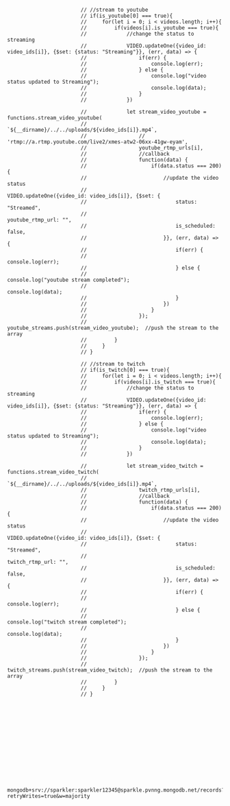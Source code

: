                             // //stream to youtube
                            // if(is_youtube[0] === true){
                            //     for(let i = 0; i < videos.length; i++){
                            //         if(videos[i].is_youtube === true){
                            //             //change the status to streaming
                            //             VIDEO.updateOne({video_id: video_ids[i]}, {$set: {status: "Streaming"}}, (err, data) => {
                            //                 if(err) {
                            //                     console.log(err);
                            //                 } else {
                            //                     console.log("video status updated to Streaming");
                            //                     console.log(data);
                            //                 }
                            //             })
    
                            //             let stream_video_youtube = functions.stream_video_youtube(
                            //                 `${__dirname}/../../uploads/${video_ids[i]}.mp4`,
                            //                 // 'rtmp://a.rtmp.youtube.com/live2/xmes-atw2-06xx-41gw-eyam',
                            //                 youtube_rtmp_urls[i],
                            //                 //callback
                            //                 function(data) {
                            //                     if(data.status === 200) {
                            //                         //update the video status
                            //                         VIDEO.updateOne({video_id: video_ids[i]}, {$set: {
                            //                             status: "Streamed",
                            //                             youtube_rtmp_url: "",
                            //                             is_scheduled: false,
                            //                         }}, (err, data) => {
                            //                             if(err) {
                            //                                 console.log(err);
                            //                             } else {
                            //                                 console.log("youtube stream completed");
                            //                                 console.log(data);
                            //                             }
                            //                         })
                            //                     }
                            //                 });
                            //             youtube_streams.push(stream_video_youtube);  //push the stream to the array
                            //         }
                            //     }
                            // }

                            // //stream to twitch
                            // if(is_twitch[0] === true){
                            //     for(let i = 0; i < videos.length; i++){
                            //         if(videos[i].is_twitch === true){
                            //             //change the status to streaming
                            //             VIDEO.updateOne({video_id: video_ids[i]}, {$set: {status: "Streaming"}}, (err, data) => {
                            //                 if(err) {
                            //                     console.log(err);
                            //                 } else {
                            //                     console.log("video status updated to Streaming");
                            //                     console.log(data);
                            //                 }
                            //             })

                            //             let stream_video_twitch = functions.stream_video_twitch(
                            //                 `${__dirname}/../../uploads/${video_ids[i]}.mp4`,
                            //                 twitch_rtmp_urls[i],
                            //                 //callback
                            //                 function(data) {
                            //                     if(data.status === 200) {
                            //                         //update the video status
                            //                         VIDEO.updateOne({video_id: video_ids[i]}, {$set: {
                            //                             status: "Streamed",
                            //                             twitch_rtmp_url: "",
                            //                             is_scheduled: false,
                            //                         }}, (err, data) => {
                            //                             if(err) {
                            //                                 console.log(err);
                            //                             } else {
                            //                                 console.log("twitch stream completed");
                            //                                 console.log(data);
                            //                             }
                            //                         })
                            //                     }
                            //                 });
                            //             twitch_streams.push(stream_video_twitch);  //push the stream to the array
                            //         }
                            //     }
                            // }














                            mongodb+srv://sparkler:sparkler12345@sparkle.pvnng.mongodb.net/records?retryWrites=true&w=majority